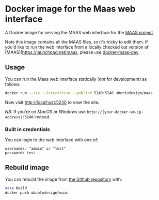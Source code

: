 Docker image for the Maas web interface
===

A Docker image for serving the MAAS web interface for the [MAAS project](https://launchpad.net/maas).

Note this image contains all the MAAS files, so it's tricky to edit them. If you'd like to run the web interface from a locally checked out version of [MAAS](https://launchpad.net/maas, please use [docker-maas-dev](https://github.com/ubuntudesign/docker-maas-dev).

Usage
---

You can run the Maas web interface statically (*not* for development) as follows:

``` bash
docker run --tty --interactive --publish 5240:5240 ubuntudesign/maas
```
  
Now visit <http://localhost:5240> to view the site.

*NB:* If you're on *MacOS* or *Windows* use `http://{your-docker-vm-ip-address}:5240` instead.

### Built in credentials

You can login to the web interface with one of:

    usernames: "admin" or "test"
    password: test

Rebuild image
---

You can rebuild the image from [the Github repository](https://github.com/ubuntudesign/docker-maas) with:

``` bash
make build
docker push ubuntudesign/maas
```
